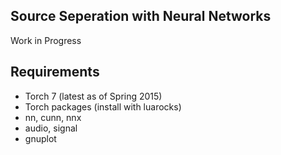 Source Seperation with Neural Networks
------------------------------------

Work in Progress

## Requirements 

* Torch 7 (latest as of Spring 2015)
* Torch packages (install with luarocks) 
 * nn, cunn, nnx
 * audio, signal
 * gnuplot
